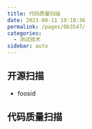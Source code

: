 ```yaml
---
title: 代码质量扫描
date: 2021-08-11 19:18:36
permalink: /pages/0b3547/
categories:
  - 测试技术
sidebar: auto
---
```




## 开源扫描



- foosid



## 代码质量扫描

### 
